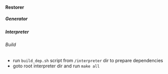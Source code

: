 #### Restorer

##### Generator

##### Interpreter

###### Build

* run `build_dep.sh` script from `/interpreter` dir to prepare dependencies
* goto root interpreter dir and run `make all`
